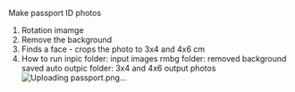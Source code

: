 Make passport ID photos
1. Rotation imamge
2. Remove the background
3. Finds a face - crops the photo to 3x4 and 4x6 cm
4. How to run
    inpic folder: input images
    rmbg folder: removed background saved auto
    outpic folder: 3x4 and 4x6 output photos
![Uploading passport.png…]()
